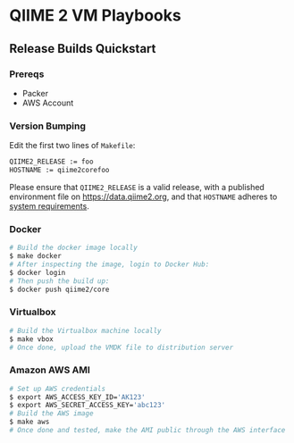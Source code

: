 # QIIME 2 VM Playbooks

## Release Builds Quickstart

### Prereqs

- Packer
- AWS Account

### Version Bumping

Edit the first two lines of `Makefile`:

```bash
QIIME2_RELEASE := foo
HOSTNAME := qiime2corefoo
```

Please ensure that `QIIME2_RELEASE` is a valid release, with a published environment file on https://data.qiime2.org, and that `HOSTNAME` adheres to [system requirements](https://en.wikipedia.org/wiki/Hostname#Restrictions_on_valid_hostnames).

### Docker

```bash
# Build the docker image locally
$ make docker
# After inspecting the image, login to Docker Hub:
$ docker login
# Then push the build up:
$ docker push qiime2/core
```

### Virtualbox

```bash
# Build the Virtualbox machine locally
$ make vbox
# Once done, upload the VMDK file to distribution server
```

### Amazon AWS AMI

```bash
# Set up AWS credentials
$ export AWS_ACCESS_KEY_ID='AK123'
$ export AWS_SECRET_ACCESS_KEY='abc123'
# Build the AWS image
$ make aws
# Once done and tested, make the AMI public through the AWS interface
```
